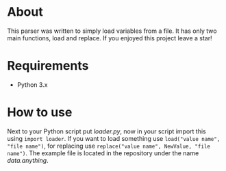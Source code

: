 # About
This parser was written to simply load variables from a file. It has only two main functions, load and replace. If you enjoyed this project leave a star!
# Requirements
- Python 3.x
# How to use
Next to your Python script put *loader.py*, now in your script import this using `import loader`.
If you want to load something use `load("value name", "file name")`, for replacing use `replace("value name", NewValue, "file name")`. 
The example file is located in the repository under the name *data.anything*.
